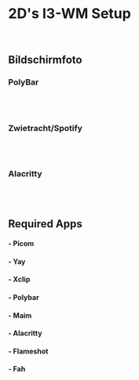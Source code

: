 # 2D's I3-WM Setup
<br>

## Bildschirmfoto
### PolyBar

<br>
<br>

### Zwietracht/Spotify

<br>
<br>

### Alacritty

<br>
<br>

## Required Apps
#### - Picom
#### - Yay
#### - Xclip
#### - Polybar
#### - Maim
#### - Alacritty
#### - Flameshot
#### - Fah